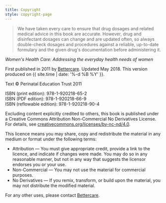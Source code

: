 ```yaml
---
title: Copyright
style: copyright-page
---
```


> We have taken every care to ensure that drug dosages and related medical advice in this book are accurate. However, drug and disinfectant dosages can change and are updated often, so always double-check dosages and procedures against a reliable, up-to-date formulary and the given drug's documentation before administering it.

*Women's Health Care: Addressing the everyday health needs of women*

First published in 2011 by [Bettercare](http://bettercare.co.za). Updated May 2018. This version produced on {{ site.time | date: '%-d %B %Y' }}.

Text © Perinatal Education Trust 2011

ISBN (print edition): 978-1-920218-65-2  
ISBN (PDF edition): 978-1-920218-66-9  
ISBN (reflowable edition): 978-1-920218-90-4

Excluding content explicitly credited to others, this book is published under a Creative Commons Attribution Non-Commercial No Derivatives License. For details, see [creativecommons.org/licenses/by-nc-nd/4.0](http://creativecommons.org/licenses/by-nc-nd/4.0/).

This licence means you may share, copy and redistribute the material in any medium or format under the following terms:

* Attribution — You must give appropriate credit, provide a link to the licence, and indicate if changes were made. You may do so in any reasonable manner, but not in any way that suggests the licensor endorses you or your use.
* Non-Commercial — You may not use the material for commercial purposes.
* No Derivatives — If you remix, transform, or build upon the material, you may not distribute the modified material.

For any other uses, please contact [Bettercare](http://bettercare.co.za).